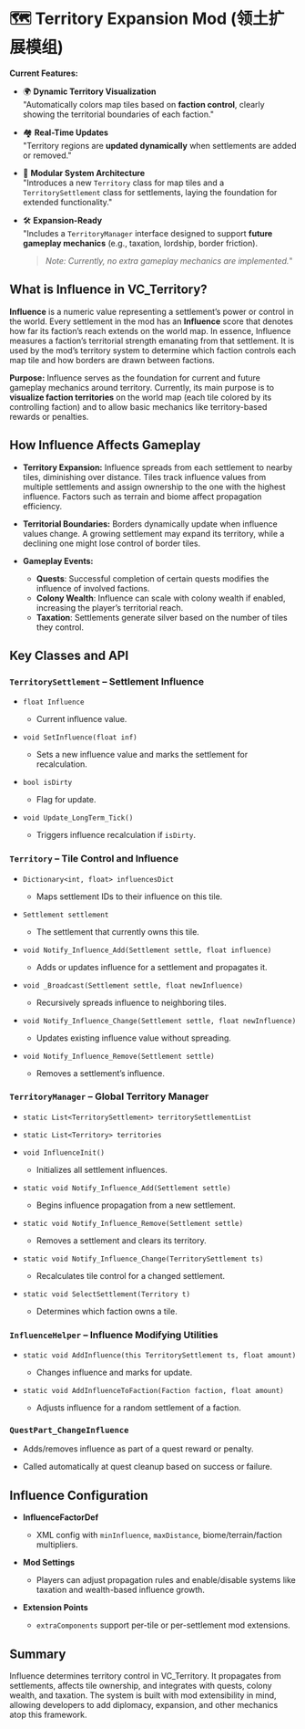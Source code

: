 # 🗺️ Territory Expansion Mod (领土扩展模组)

**Current Features:**

- 🌍 **Dynamic Territory Visualization**  
  "Automatically colors map tiles based on **faction control**, clearly showing the territorial boundaries of each faction."

- 🏘️ **Real-Time Updates**  
  "Territory regions are **updated dynamically** when settlements are added or removed."

- 🧱 **Modular System Architecture**  
  "Introduces a new `Territory` class for map tiles and a `TerritorySettlement` class for settlements, laying the foundation for extended functionality."

- 🛠️ **Expansion-Ready**  
  "Includes a `TerritoryManager` interface designed to support **future gameplay mechanics** (e.g., taxation, lordship, border friction).  
  > *Note: Currently, no extra gameplay mechanics are implemented.*"
  
## What is **Influence** in VC_Territory?

**Influence** is a numeric value representing a settlement’s power or control in the world. Every settlement in the mod has an **Influence** score that denotes how far its faction’s reach extends on the world map. In essence, Influence measures a faction’s territorial strength emanating from that settlement. It is used by the mod’s territory system to determine which faction controls each map tile and how borders are drawn between factions.

**Purpose:** Influence serves as the foundation for current and future gameplay mechanics around territory. Currently, its main purpose is to **visualize faction territories** on the world map (each tile colored by its controlling faction) and to allow basic mechanics like territory-based rewards or penalties.

## How Influence Affects Gameplay

- **Territory Expansion:** Influence spreads from each settlement to nearby tiles, diminishing over distance. Tiles track influence values from multiple settlements and assign ownership to the one with the highest influence. Factors such as terrain and biome affect propagation efficiency.

- **Territorial Boundaries:** Borders dynamically update when influence values change. A growing settlement may expand its territory, while a declining one might lose control of border tiles.

- **Gameplay Events:**
  - **Quests**: Successful completion of certain quests modifies the influence of involved factions.
  - **Colony Wealth**: Influence can scale with colony wealth if enabled, increasing the player’s territorial reach.
  - **Taxation**: Settlements generate silver based on the number of tiles they control.

## Key Classes and API

### `TerritorySettlement` – Settlement Influence

- `float Influence`
  - Current influence value.

- `void SetInfluence(float inf)`
  - Sets a new influence value and marks the settlement for recalculation.

- `bool isDirty`
  - Flag for update.

- `void Update_LongTerm_Tick()`
  - Triggers influence recalculation if `isDirty`.

### `Territory` – Tile Control and Influence

- `Dictionary<int, float> influencesDict`
  - Maps settlement IDs to their influence on this tile.

- `Settlement settlement`
  - The settlement that currently owns this tile.

- `void Notify_Influence_Add(Settlement settle, float influence)`
  - Adds or updates influence for a settlement and propagates it.

- `void _Broadcast(Settlement settle, float newInfluence)`
  - Recursively spreads influence to neighboring tiles.

- `void Notify_Influence_Change(Settlement settle, float newInfluence)`
  - Updates existing influence value without spreading.

- `void Notify_Influence_Remove(Settlement settle)`
  - Removes a settlement’s influence.

### `TerritoryManager` – Global Territory Manager

- `static List<TerritorySettlement> territorySettlementList`
- `static List<Territory> territories`

- `void InfluenceInit()`
  - Initializes all settlement influences.

- `static void Notify_Influence_Add(Settlement settle)`
  - Begins influence propagation from a new settlement.

- `static void Notify_Influence_Remove(Settlement settle)`
  - Removes a settlement and clears its territory.

- `static void Notify_Influence_Change(TerritorySettlement ts)`
  - Recalculates tile control for a changed settlement.

- `static void SelectSettlement(Territory t)`
  - Determines which faction owns a tile.

### `InfluenceHelper` – Influence Modifying Utilities

- `static void AddInfluence(this TerritorySettlement ts, float amount)`
  - Changes influence and marks for update.

- `static void AddInfluenceToFaction(Faction faction, float amount)`
  - Adjusts influence for a random settlement of a faction.

### `QuestPart_ChangeInfluence`

- Adds/removes influence as part of a quest reward or penalty.

- Called automatically at quest cleanup based on success or failure.

## Influence Configuration

- **InfluenceFactorDef**
  - XML config with `minInfluence`, `maxDistance`, biome/terrain/faction multipliers.

- **Mod Settings**
  - Players can adjust propagation rules and enable/disable systems like taxation and wealth-based influence growth.

- **Extension Points**
  - `extraComponents` support per-tile or per-settlement mod extensions.

## Summary

Influence determines territory control in VC_Territory. It propagates from settlements, affects tile ownership, and integrates with quests, colony wealth, and taxation. The system is built with mod extensibility in mind, allowing developers to add diplomacy, expansion, and other mechanics atop this framework.

